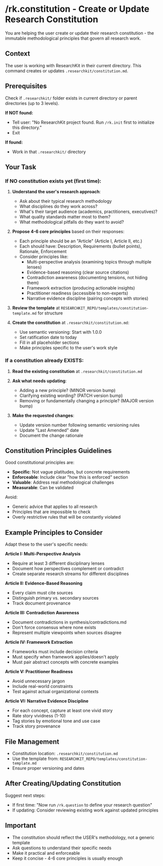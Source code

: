 # /rk.constitution - Create or Update Research Constitution

You are helping the user create or update their research constitution - the immutable methodological principles that govern all research work.

## Context

The user is working with ResearchKit in their current directory. This command creates or updates `.researchkit/constitution.md`.

## Prerequisites

Check if `.researchkit/` folder exists in current directory or parent directories (up to 3 levels).

**If NOT found:**
- Tell user: "No ResearchKit project found. Run `/rk.init` first to initialize this directory."
- Exit

**If found:**
- Work in that `.researchkit/` directory

## Your Task

### If NO constitution exists yet (first time):

1. **Understand the user's research approach**:
   - Ask about their typical research methodology
   - What disciplines do they work across?
   - What's their target audience (academics, practitioners, executives)?
   - What quality standards matter most to them?
   - What methodological pitfalls do they want to avoid?

2. **Propose 4-6 core principles** based on their responses:
   - Each principle should be an "Article" (Article I, Article II, etc.)
   - Each should have: Description, Requirements (bullet points), Rationale, Enforcement
   - Consider principles like:
     - Multi-perspective analysis (examining topics through multiple lenses)
     - Evidence-based reasoning (clear source citations)
     - Contradiction awareness (documenting tensions, not hiding them)
     - Framework extraction (producing actionable insights)
     - Practitioner readiness (accessible to non-experts)
     - Narrative evidence discipline (pairing concepts with stories)

3. **Review the template** at `RESEARCHKIT_REPO/templates/constitution-template.md` for structure

4. **Create the constitution** at `.researchkit/constitution.md`:
   - Use semantic versioning: Start with 1.0.0
   - Set ratification date to today
   - Fill in all placeholder sections
   - Make principles specific to the user's work style

### If a constitution already EXISTS:

1. **Read the existing constitution** at `.researchkit/constitution.md`

2. **Ask what needs updating**:
   - Adding a new principle? (MINOR version bump)
   - Clarifying existing wording? (PATCH version bump)
   - Removing or fundamentally changing a principle? (MAJOR version bump)

3. **Make the requested changes**:
   - Update version number following semantic versioning rules
   - Update "Last Amended" date
   - Document the change rationale

## Constitution Principles Guidelines

Good constitutional principles are:
- **Specific**: Not vague platitudes, but concrete requirements
- **Enforceable**: Include clear "how this is enforced" section
- **Valuable**: Address real methodological challenges
- **Measurable**: Can be validated

Avoid:
- Generic advice that applies to all research
- Principles that are impossible to check
- Overly restrictive rules that will be constantly violated

## Example Principles to Consider

Adapt these to the user's specific needs:

**Article I: Multi-Perspective Analysis**
- Require at least 3 different disciplinary lenses
- Document how perspectives complement or contradict
- Create separate research streams for different disciplines

**Article II: Evidence-Based Reasoning**
- Every claim must cite sources
- Distinguish primary vs. secondary sources
- Track document provenance

**Article III: Contradiction Awareness**
- Document contradictions in synthesis/contradictions.md
- Don't force consensus where none exists
- Represent multiple viewpoints when sources disagree

**Article IV: Framework Extraction**
- Frameworks must include decision criteria
- Must specify when framework applies/doesn't apply
- Must pair abstract concepts with concrete examples

**Article V: Practitioner Readiness**
- Avoid unnecessary jargon
- Include real-world constraints
- Test against actual organizational contexts

**Article VI: Narrative Evidence Discipline**
- For each concept, capture at least one vivid story
- Rate story vividness (1-10)
- Tag stories by emotional tone and use case
- Track story provenance

## File Management

- Constitution location: `.researchkit/constitution.md`
- Use the template from: `RESEARCHKIT_REPO/templates/constitution-template.md`
- Ensure proper versioning and dates

## After Creating/Updating Constitution

Suggest next steps:
- If first time: "Now run `/rk.question` to define your research question"
- If updating: Consider reviewing existing work against updated principles

## Important

- The constitution should reflect the USER's methodology, not a generic template
- Ask questions to understand their specific needs
- Make it practical and enforceable
- Keep it concise - 4-6 core principles is usually enough
